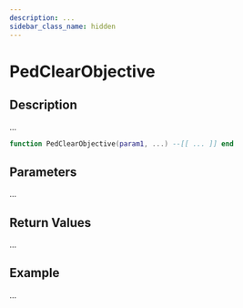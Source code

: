 ```yaml
---
description: ...
sidebar_class_name: hidden
---
```


# PedClearObjective

## Description

...

```lua
function PedClearObjective(param1, ...) --[[ ... ]] end
```

## Parameters

...

## Return Values

...

## Example

...

